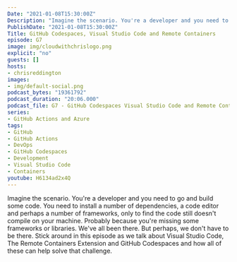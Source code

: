 ```yaml
---
Date: "2021-01-08T15:30:00Z"
Description: "Imagine the scenario. You're a developer and you need to go and build some code. You need to install a number of dependencies, a code editor and perhaps a number of frameworks, only to find the code still doesn't compile on your machine. Probably because you're missing some frameworks or libraries. We've all been there. But perhaps, we don't have to be there. Stick around in this episode as we talk about Visual Studio Code, The Remote Containers Extension and GitHub Codespaces and how all of these can help solve that challenge."
PublishDate: "2021-01-08T15:30:00Z"
Title: GitHub Codespaces, Visual Studio Code and Remote Containers
episode: G7
image: img/cloudwithchrislogo.png
explicit: "no"
guests: []
hosts:
- chrisreddington
images:
- img/default-social.png
podcast_bytes: "19361792"
podcast_duration: "20:06.000"
podcast_file: G7 - GitHub Codespaces Visual Studio Code and Remote Containers.mp3
series:
- GitHub Actions and Azure
tags:
- GitHub
- GitHub Actions
- DevOps
- GitHub Codespaces
- Development
- Visual Studio Code
- Containers
youtube: H6134ad2x4Q
---
```

Imagine the scenario. You're a developer and you need to go and build some code. You need to install a number of dependencies, a code editor and perhaps a number of frameworks, only to find the code still doesn't compile on your machine. Probably because you're missing some frameworks or libraries. We've all been there. But perhaps, we don't have to be there. Stick around in this episode as we talk about Visual Studio Code, The Remote Containers Extension and GitHub Codespaces and how all of these can help solve that challenge.